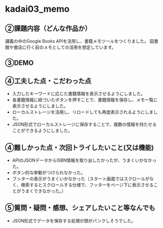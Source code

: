 # kadai03_memo

## ②課題内容（どんな作品か）

講義の中のGoogle Books APIを活用し、書籍メモツールをつくりました。
図書館や書店に行く前のメモとしての活用を想定しています。

## ③DEMO

## ④工夫した点・こだわった点
- 入力したキーワードに応じた書籍情報を表示させるようにしました。
- 各書籍情報に紐づいたボタンを押すことで、書籍情報を保存し、メモ一覧に表示させるようにしました。
- ローカルストレージを活用し、リロードしても再度表示されるようにしました。
- JSON形式でローカルストレージに保存することで、複数の情報を持たせることができるようにしました。

## ④難しかった点・次回トライしたいこと(又は機能)
- APIのJSONデータからISBN情報を取り出したかったが、うまくいかなかった。
- ボタン的な挙動がつけられなかった。
- フッターの表示がうまくいかなかった（スタート画面ではスクロールがなく、検索するとスクロールする仕様で、フッターをページ下に表示させることがうまくできなかった。）

## ⑤質問・疑問・感想、シェアしたいこと等なんでも
- JSON形式でデータを保存する処理が頭がパンクしそうでした。

